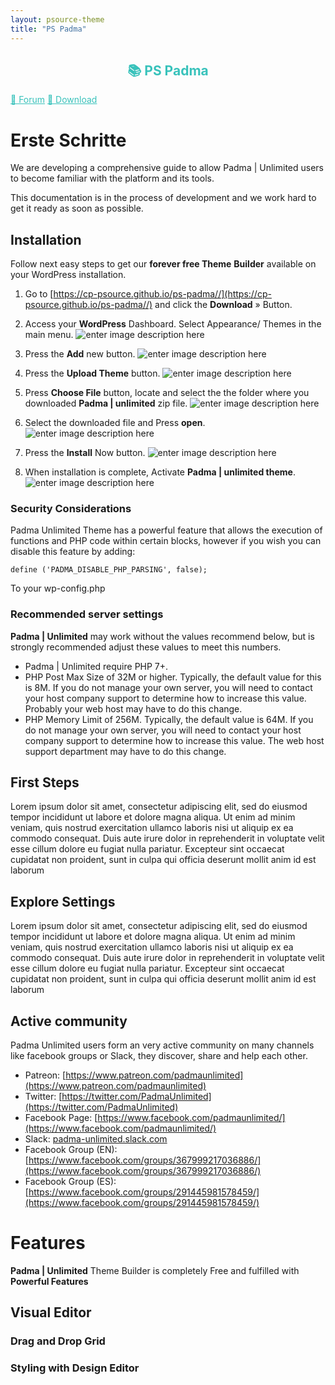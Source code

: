 ```yaml
---
layout: psource-theme
title: "PS Padma"
---
```


<h2 align="center" style="color:#38c2bb;">📚 PS Padma</h2>

<div class="menu">
  <a href="https://github.com/cp-psource/padma/discussions" style="color:#38c2bb;">💬 Forum</a>
  <a href="https://github.com/cp-psource/padma/releases" style="color:#38c2bb;">📝 Download</a>
</div>

# Erste Schritte

We are developing a comprehensive guide to allow Padma | Unlimited users to become familiar with the platform and its tools.  

This documentation is in the process of development and we work hard to get it ready as soon as possible.


## Installation

Follow next easy steps to get our **forever free Theme** **Builder** available on your WordPress installation.

1. Go to [https://cp-psource.github.io/ps-padma//](https://cp-psource.github.io/ps-padma//) and click the **Download** » Button.

2. Access your **WordPress** Dashboard. Select Appearance/ Themes in the main menu. 
![enter image description here](https://docs.padmaunlimited.com/wp-content/uploads/2018/03/Padma-Unlimited-Appearance-Themes.png)

3. Press the **Add** new button. 
![enter image description here](https://docs.padmaunlimited.com/wp-content/uploads/2018/03/Padma-Unlimited-add-new.png)

4. Press the **Upload Theme** button.
![enter image description here](https://docs.padmaunlimited.com/wp-content/uploads/2018/03/Padma-Unlimited-Upload-Theme.png)

5. Press **Choose File** button, locate and select the the folder where you downloaded **Padma | unlimited** zip file.
![enter image description here](https://docs.padmaunlimited.com/wp-content/uploads/2018/03/Padma-Unlimited-Select-Theme-File.png)

6. Select the downloaded file and Press **open**.
 ![enter image description here](https://docs.padmaunlimited.com/wp-content/uploads/2018/03/Padma-Unlimited-Locate-Theme-zip.png)

7. Press the **Install** Now button.
![enter image description here](https://docs.padmaunlimited.com/wp-content/uploads/2018/03/Padma-Unlimited-Select-Theme-File.png)

8. When installation is complete, Activate **Padma | unlimited theme**.
![enter image description here](https://docs.padmaunlimited.com/wp-content/uploads/2018/03/Padma-Unlimited-Activation.png)


### Security Considerations

Padma Unlimited Theme has a powerful feature that allows the execution of functions and PHP code within certain blocks, however if you wish you can disable this feature by adding:

    define ('PADMA_DISABLE_PHP_PARSING', false);

To your wp-config.php

### Recommended server settings

**Padma | Unlimited** may work without the values recommend below, but is strongly recommended adjust these values to meet this numbers.

-   Padma | Unlimited require PHP 7+.
-   PHP Post Max Size of 32M or higher. Typically, the default value for this is 8M. If you do not manage your own server, you will need to contact your host company support to determine how to increase this value. Probably your web host may have to do this change.
-   PHP Memory Limit of 256M. Typically, the default value is 64M. If you do not manage your own server, you will need to contact your host company support to determine how to increase this value. The web host support department may have to do this change.

## First Steps

Lorem ipsum dolor sit amet, consectetur adipiscing elit, sed do eiusmod tempor incididunt ut labore et dolore magna aliqua. Ut enim ad minim veniam, quis nostrud exercitation ullamco laboris nisi ut aliquip ex ea commodo consequat. Duis aute irure dolor in reprehenderit in voluptate velit esse cillum dolore eu fugiat nulla pariatur. Excepteur sint occaecat cupidatat non proident, sunt in culpa qui officia deserunt mollit anim id est laborum

## Explore Settings

Lorem ipsum dolor sit amet, consectetur adipiscing elit, sed do eiusmod tempor incididunt ut labore et dolore magna aliqua. Ut enim ad minim veniam, quis nostrud exercitation ullamco laboris nisi ut aliquip ex ea commodo consequat. Duis aute irure dolor in reprehenderit in voluptate velit esse cillum dolore eu fugiat nulla pariatur. Excepteur sint occaecat cupidatat non proident, sunt in culpa qui officia deserunt mollit anim id est laborum

## Active community
Padma Unlimited users form an very active community on many channels like facebook groups or Slack, they discover, share and help each other.

 - Patreon: [https://www.patreon.com/padmaunlimited](https://www.patreon.com/padmaunlimited)
- Twitter: [https://twitter.com/PadmaUnlimited](https://twitter.com/PadmaUnlimited)
- Facebook Page: [https://www.facebook.com/padmaunlimited/](https://www.facebook.com/padmaunlimited/)
- Slack: [padma-unlimited.slack.com](https://join.slack.com/t/padma-unlimited/shared_invite/enQtNTAxMzM1NjcwNTc5LTM2YzQ0ODRhYzBmZDc4N2UwOWE0MjBlMmQyZmQ2MTdjZTgyNjg1Mzk4ZjVlNGIxYjZkMjlmMTNhNmE3OWQ1YjY)
- Facebook Group (EN): [https://www.facebook.com/groups/367999217036886/](https://www.facebook.com/groups/367999217036886/)
- Facebook Group (ES): [https://www.facebook.com/groups/291445981578459/](https://www.facebook.com/groups/291445981578459/)

# Features
**Padma | Unlimited** Theme Builder is completely Free and fulfilled with **Powerful Features**


## Visual Editor
### Drag and Drop Grid
### Styling with Design Editor
